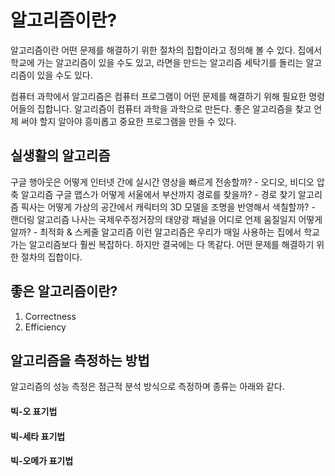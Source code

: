 # 알고리즘이란?
알고리즘이란 어떤 문제를 해결하기 위한 절차의 집합이라고 정의해 볼 수 있다. 집에서 학교에 가는 알고리즘이 있을 수도 있고, 라면을 만드는 알고리즘 세탁기를 돌리는 알고리즘이 있을 수도 있다.  
  
컴퓨터 과학에서 알고리즘은 컴퓨터 프로그램이 어떤 문제를 해결하기 위해 필요한 명령어들의 집합니다.
알고리즘이 컴퓨터 과학을 과학으로 만든다.
좋은 알고리즘을 찾고 언제 써야 할지 알아야 흥미롭고 중요한 프로그램을 만들 수 있다.

## 실생활의 알고리즘
구글 행아웃은 어떻게 인터넷 간에 실시간 영상을 빠르게 전송할까? - 오디오, 비디오 압축 알고리즘
구글 맵스가 어떻게 서울에서 부산까지 경로를 찾을까? - 경로 찾기 알고리즘
픽사는 어떻게 가상의 공간에서 캐릭터의 3D 모델을 조명을 반영해서 색칠할까? - 랜더링 알고리즘
나사는 국제우주정거장의 태양광 패널을 어디로 언제 움질일지 어떻게 알까? - 최적화 & 스케줄 알고리즘
이런 알고리즘은 우리가 매일 사용하는 집에서 학교가는 알고리즘보다 훨씬 복잡하다. 하지만 결국에는 다 똑같다. 어떤 문제를 해결하기 위한 절차의 집합이다.

## 좋은 알고리즘이란?
1. Correctness
2. Efficiency

## 알고리즘을 측정하는 방법
알고리즘의 성능 측정은 점근적 분석 방식으로 측정하며 종류는 아래와 같다.

#### 빅-오 표기법
#### 빅-세타 표기법
#### 빅-오메가 표기법